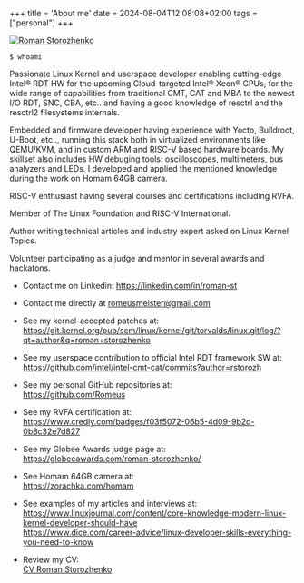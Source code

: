 +++
title = 'About me'
date = 2024-08-04T12:08:08+02:00
tags = ["personal"]
+++

[![Roman Storozhenko](/img/roman_st.jpg)](https://linkedin.com/in/roman-st)

```
$ whoami
```

Passionate Linux Kernel and userspace developer enabling cutting-edge Intel® RDT HW for the upcoming Cloud-targeted Intel® Xeon® CPUs, for the wide range of capabilities from traditional CMT, CAT and MBA to the newest I/O RDT, SNC, CBA, etc.. and having a good knowledge of resctrl and the resctrl2 filesystems internals.

Embedded and firmware developer having experience with Yocto, Buildroot, U-Boot, etc.., running this stack both in virtualized environments like QEMU/KVM, and in custom ARM and RISC-V based hardware boards. My skillset also includes HW debuging tools: oscilloscopes, multimeters, bus analyzers and LEDs. I developed and applied the mentioned knowledge during the work
on Homam 64GB camera.

RISC-V enthusiast having several courses and certifications including RVFA.

Member of The Linux Foundation and RISC-V International. 

Author writing technical articles and industry expert asked on Linux Kernel Topics. 

Volunteer participating as a judge and mentor in several awards and hackatons.

- Contact me on Linkedin: https://linkedin.com/in/roman-st

- Contact me directly at romeusmeister@gmail.com

- See my kernel-accepted patches at:  
https://git.kernel.org/pub/scm/linux/kernel/git/torvalds/linux.git/log/?qt=author&q=roman+storozhenko

- See my userspace contribution to official Intel RDT framework SW at:  
https://github.com/intel/intel-cmt-cat/commits?author=rstorozh

- See my personal GitHub repositories at:  
https://github.com/Romeus

- See my RVFA certification at:  
https://www.credly.com/badges/f03f5072-06b5-4d09-9b2d-0b8c32e7d827

- See my Globee Awards judge page at:  
 https://globeeawards.com/roman-storozhenko/

- See Homam 64GB camera at:  
 https://zorachka.com/homam

- See examples of my articles and interviews at:   
 https://www.linuxjournal.com/content/core-knowledge-modern-linux-kernel-developer-should-have  
 https://www.dice.com/career-advice/linux-developer-skills-everything-you-need-to-know

- Review my CV:  
 [CV Roman Storozhenko](/cv/cv_roman_storozhenko_latest.pdf)
